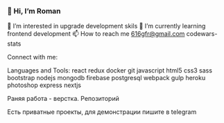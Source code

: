 ### 👋 Hi, I’m Roman
👀 I’m interested in upgrade development skils
🌱 I’m currently learning frontend development
📫 How to reach me 616gfr@gmail.com
codewars-stats

Connect with me:


Languages and Tools:
react redux docker git javascript html5 css3 sass bootstrap nodejs mongodb firebase postgresql webpack gulp heroku photoshop express nextjs


Раняя работа - верстка. Репозиторий

Есть приватные проекты, для демонстрации пишите в telegram


